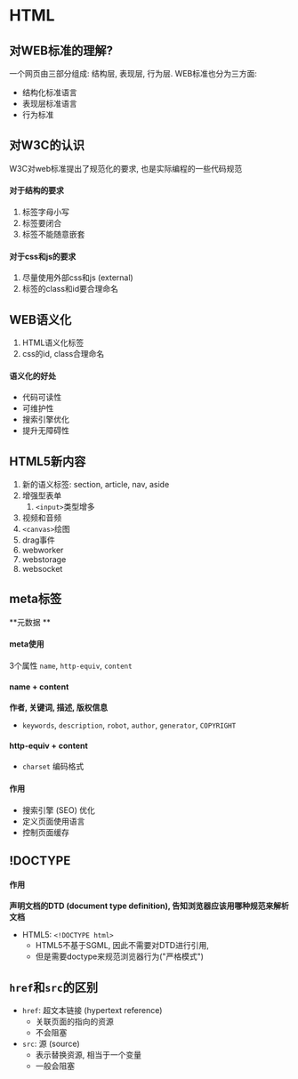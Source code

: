 # HTML





## 对WEB标准的理解?

一个网页由三部分组成: 结构层, 表现层, 行为层. WEB标准也分为三方面:

- 结构化标准语言
- 表现层标准语言
- 行为标准



## 对W3C的认识

W3C对web标准提出了规范化的要求, 也是实际编程的一些代码规范

#### 对于结构的要求

1. 标签字母小写
2. 标签要闭合
3. 标签不能随意嵌套

#### 对于css和js的要求

1. 尽量使用外部css和js (external)
2. 标签的class和id要合理命名



## WEB语义化

1. HTML语义化标签
2. css的id, class合理命名



#### 语义化的好处

- 代码可读性
- 可维护性
- 搜索引擎优化
- 提升无障碍性

## HTML5新内容

1. 新的语义标签: section, article, nav, aside
2. 增强型表单
   1. `<input>`类型增多
3. 视频和音频
4. `<canvas>`绘图
5. drag事件
6. webworker
7. webstorage
8. websocket



## meta标签

**元数据 **



#### meta使用

3个属性 `name`, `http-equiv`, `content`



#### name + content

**作者, 关键词, 描述, 版权信息**

- `keywords`, `description`, `robot`, `author`, `generator`, `COPYRIGHT`





#### http-equiv + content

- `charset` 编码格式



#### 作用

- 搜索引擎 (SEO) 优化
- 定义页面使用语言
- 控制页面缓存





## !DOCTYPE

#### 作用

**声明文档的DTD (document type definition), 告知浏览器应该用哪种规范来解析文档**

- HTML5: `<!DOCTYPE html>`
  - HTML5不基于SGML, 因此不需要对DTD进行引用, 
  - 但是需要doctype来规范浏览器行为("严格模式")





## `href`和`src`的区别

- `href`: 超文本链接 (hypertext reference)
  - 关联页面的指向的资源
  - 不会阻塞
- `src`: 源 (source)
  - 表示替换资源, 相当于一个变量
  - 一般会阻塞

